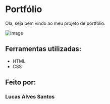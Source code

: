 # Portfólio 
Ola, seja bem vindo ao meu projeto de portfólio.

![image](https://github.com/lucasalvesz01/portifolio/blob/main/assets/ImagemPortfolio.png)

## Ferramentas utilizadas:
* HTML
* CSS

## Feito por:
### Lucas Alves Santos
